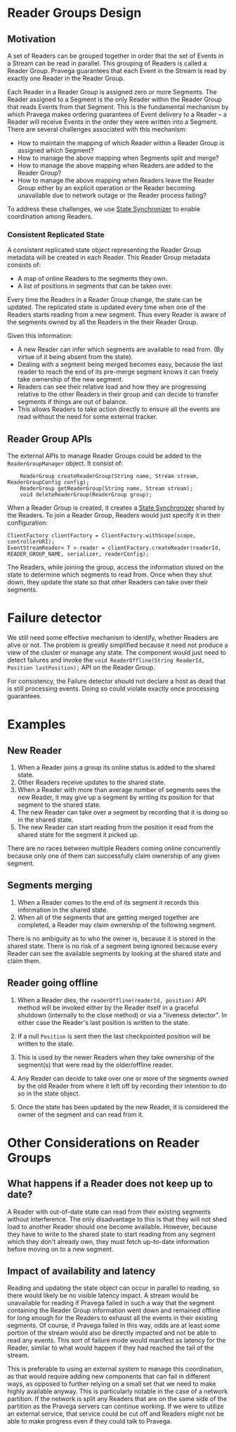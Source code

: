 <!--
Copyright (c) 2017 Dell Inc., or its subsidiaries. All Rights Reserved.

Licensed under the Apache License, Version 2.0 (the "License");
you may not use this file except in compliance with the License.
You may obtain a copy of the License at

    http://www.apache.org/licenses/LICENSE-2.0
-->
# Reader Groups Design

## Motivation
A set of Readers can be grouped together in order that the set of Events in a Stream can be read in parallel. This grouping of Readers is called a Reader Group. Pravega guarantees that each Event in the Stream is read by exactly one Reader in the Reader Group.

Each Reader in a Reader Group is assigned zero or more Segments.
The Reader assigned to a Segment is the only Reader within the Reader Group that reads Events from that Segment. This is the fundamental mechanism by which Pravega makes ordering guarantees of Event delivery to a Reader – a Reader will receive Events in the order they were written into a Segment.
There are several challenges associated with this mechanism:

 -  How to maintain the mapping of which Reader within a Reader Group is assigned which Segment?
 -  How to manage the above mapping when Segments split and merge?
 -  How to manage the above mapping when Readers are added to the Reader Group?
 -  How to manage the above mapping when Readers leave the Reader Group either by an explicit operation or the Reader becoming unavailable due to network outage or the Reader process failing?

To address these challenges, we use [State Synchronizer](state-synchronizer-design.md) to enable coordination among Readers.

### Consistent Replicated State
A consistent replicated state object representing the Reader Group metadata will be created in each Reader. This Reader Group metadata consists of:

 - A map of online Readers to the segments they own.
 - A list of positions in segments that can be taken over.

Every time the Readers in a Reader Group change, the state can be updated. The replicated state is updated every time when one of the Readers starts reading from a new segment. Thus every Reader is aware of the segments owned by all the Readers in the their Reader Group.

Given this information:

 - A new Reader can infer which segments are available to read from. (By virtue of it being absent from the state).
 - Dealing with a segment being merged becomes easy, because the last reader to reach the end of its pre-merge segment knows it can freely take ownership of the new segment.
 - Readers can see their relative load and how they are progressing relative to the other Readers in their group and can decide to transfer segments if things are out of balance.
 - This allows Readers to take action directly to ensure all the events are read without the need for some external tracker.

## Reader Group APIs

The external APIs to manage Reader Groups could be added to the `ReaderGroupManager` object. It consist of:

```
    ReaderGroup createReaderGroup(String name, Stream stream, ReaderGroupConfig config);
    ReaderGroup getReaderGroup(String name, Stream stream);
    void deleteReaderGroup(ReaderGroup group);
```
When a Reader Group is created, it creates a [State Synchronizer](state-synchronizer-design.md) shared by the Readers. To join a Reader Group, Readers would just specify it in their configuration:

```
ClientFactory clientFactory = ClientFactory.withScope(scope, controllerURI);
EventStreamReader< T > reader = clientFactory.createReader(readerId, READER_GROUP_NAME, serializer, readerConfig);

```
The Readers, while joining the group, access the information stored on the state to determine which segments to read from. Once when they shut down, they update the state so that other Readers can take over their segments.

# Failure detector

We still need some effective mechanism to identify, whether Readers are alive or not. The problem is greatly simplified because it need not produce a view of the cluster or manage any state. The component would just need to detect failures and invoke the `void ReaderOffline(String ReaderId, Position lastPosition);` API on the Reader Group.

For consistency, the Failure detector should not declare a host as dead that is still processing events. Doing so could violate exactly once processing guarantees.

# Examples
## New Reader
1. When a Reader joins a group its online status is added to the shared state.
1. Other Readers receive updates to the shared state.
1. When a Reader with more than average number of segments sees the new Reader, it may give up a segment by writing its position for that segment to the shared state.
1. The new Reader can take over a segment by recording that it is doing so in the shared state.
1. The new Reader can start reading from the position it read from the shared state for the segment it picked up.

There are no races between multiple Readers coming online concurrently because only one of them can successfully claim ownership of any given segment.

## Segments merging
1. When a Reader comes to the end of its segment it records this information in the shared state.
1. When all of the segments that are getting merged together are completed, a Reader may claim ownership of the following segment.

There is no ambiguity as to who the owner is, because it is stored in the shared state. There is no risk of a segment being ignored because every Reader can see the available segments by looking at the shared state and claim them.

## Reader going offline
1. When a Reader dies, the `readerOffline(readerId, position)` API method will be invoked either by the Reader itself in a graceful shutdown (internally to the close method) or via a "liveness detector". In either case the Reader's last position is written to the state.

1. If a null `Position` is sent then the last checkpointed position will be written to the state.
1. This is used by the newer Readers when they take ownership of the segment(s) that were read by the older/offline reader.
1. Any Reader can decide to take over one or more of the segments owned by the old Reader from where it left off by recording their intention to do so in the state object.
1. Once the state has been updated by the new Reader, it is considered the owner of the segment and can read from it.


# Other Considerations on Reader Groups

## What happens if a Reader does not keep up to date?
A Reader with out-of-date state can read from their existing segments without interference. The only disadvantage to this is that they will not shed load to another Reader should one become available. However, because they have to write to the shared state to start reading from any segment which they don't already own, they must fetch up-to-date information before moving on to a new segment.

## Impact of availability and latency
Reading and updating the state object can occur in parallel to reading, so there would likely be no visible latency impact.
A stream would be unavailable for reading if Pravega failed in such a way that the segment containing the Reader Group information went down and remained offline for long enough for the Readers to exhaust all the events in their existing segments. Of course, if Pravega failed in this way, odds are at least some portion of the stream would also be directly impacted and not be able to read any events. This sort of failure mode would manifest as latency for the Reader, similar to what would happen if they had reached the tail of the stream.

This is preferable to using an external system to manage this coordination, as that would require adding new components that can fail in different ways, as opposed to further relying on a small set that we need to make highly available anyway. This is particularly notable in the case of a network partition. If the network is split any Readers that are on the same side of the partition as the Pravega servers can continue working. If we were to utilize an external service, that service could be cut off and Readers might not be able to make progress even if they could talk to Pravega.
